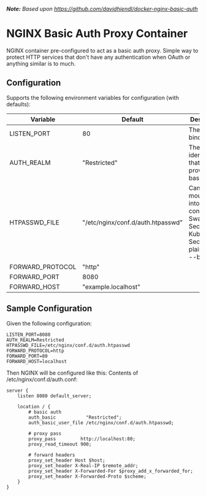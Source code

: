 _**Note:** Based upon https://github.com/davidhiendl/docker-nginx-basic-auth_

# NGINX Basic Auth Proxy Container
NGINX container pre-configured to act as a basic auth proxy.
Simple way to protect HTTP services that don't have any authentication when OAuth or anything similar is to much.

## Configuration
Supports the following environment variables for configuration (with defaults):

| Variable | Default | Description |
| --- | --- | --- |
| LISTEN\_PORT | 80 | The port to bind to |
| AUTH\_REALM | "Restricted" | The identification that will be provided via basic auth |
| HTPASSWD\_FILE | "/etc/nginx/conf.d/auth.htpasswd" | Can be mounted into the container via Swarm Secret, Kubernetes Secret oder plain mount --bind |
| FORWARD\_PROTOCOL | "http" |  |
| FORWARD\_PORT | 8080 |  |
| FORWARD\_HOST | "example.localhost" |  |

## Sample Configuration
Given the following configuration:

```
LISTEN_PORT=8080
AUTH_REALM=Restricted
HTPASSWD_FILE=/etc/nginx/conf.d/auth.htpasswd
FORWARD_PROTOCOL=http
FORWARD_PORT=80
FORWARD_HOST=localhost
```

Then NGINX will be configured like this:
Contents of /etc/nginx/conf.d/auth.conf:
```
server {
    listen 8080 default_server;

    location / {
        # basic auth
        auth_basic           "Restricted";
        auth_basic_user_file /etc/nginx/conf.d/auth.htpasswd;

        # proxy pass
        proxy_pass         http://localhost:80;
        proxy_read_timeout 900;

        # forward headers
        proxy_set_header Host $host;
        proxy_set_header X-Real-IP $remote_addr;
        proxy_set_header X-Forwarded-For $proxy_add_x_forwarded_for;
        proxy_set_header X-Forwarded-Proto $scheme;
    }
}
```